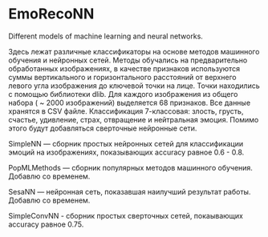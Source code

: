 # EmoRecoNN
 Different models of machine learning and neural networks.
 
 
Здесь лежат различные классификаторы на основе методов машинного обучения и нейронных сетей. Методы обучались на предварительно обработанных изображениях, в качестве признаков используются суммы вертикального и горизонтального расстояний от верхнего левого угла изображения до ключевой точки на лице. Точки находились с помощью библиотеки dlib. Для каждого изображения из общего набора ( ~ 2000 изображений) выделяется  68 признаков. Все данные хранятся в CSV файле. Классификация 7-классовая: злость, грусть, счастье, удивление, страх, отвращение и нейтральная эмоция. Помимо этого будут добавляться сверточные нейронные сети.

SimpleNN — сборник простых нейронных сетей для классификации эмоций на изображениях, показывающих accuracy равное 0.6 - 0.8.

PopMLMethods — сборник популярных методов машинного обучения. Добавлю со временем. 

SesaNN — нейронная сеть, показавшая наилучший результат работы. Добавлю со временем. 

SimpleConvNN - сборник простых сверточных сетей, покаывающих accuracy равное 0.75.
